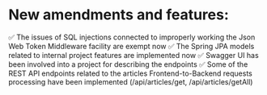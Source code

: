 # New amendments and features:

✅ The issues of SQL injections connected to improperly working the Json Web Token Middleware facility are exempt now
✅ The Spring JPA models related to internal project features are implemented now
✅ Swagger UI has been involved into a project for describing the endpoints
✅ Some of the REST API endpoints related to the articles Frontend-to-Backend requests processing have been implemented (/api/articles/get, /api/articles/getAll)

